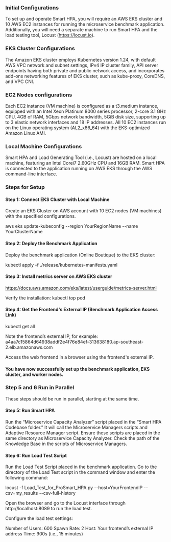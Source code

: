 ### Initial Configurations

To set up and operate Smart HPA, you will require an AWS EKS cluster and 10 AWS EC2 instances for running the microservice benchmark application. Additionally, you will need a separate machine to run Smart HPA and the load testing tool, Locust (https://locust.io).  

### EKS Cluster Configurations

The Amazon EKS cluster employs Kubernetes version 1.24, with default AWS VPC network and subnet settings, IPv4 IP cluster family, API server endpoints having both private and public network access, and incorporates add-ons networking features of EKS cluster, such as kube-proxy, CoreDNS, and VPC CNI.

### EC2 Nodes configurations

Each EC2 instance (VM machine) is configured as a t3.medium instance, equipped with an Intel Xeon Platinum 8000 series processor,  2-core 3.1 GHz CPU, 4GB of RAM, 5Gbps network bandwidth, 5GiB disk size, supporting up to 3 elastic network interfaces and 18 IP addresses. All 10 EC2 instances run on the Linux operating system (AL2_x86_64) with the EKS-optimized Amazon Linux AMI.

### Local Machine Configurations

Smart HPA and Load Generating Tool (i.e., Locust) are hosted on a local machine, featuring an Intel Corei7 2.60GHz CPU and 16GB RAM. Smart HPA is connected to the application running on AWS EKS through the AWS command-line interface.


### Steps for Setup

#### Step 1: Connect EKS Cluster with Local Machine
Create an EKS Cluster on AWS account with 10 EC2 nodes (VM machines) with the specified configurations.

aws eks update-kubeconfig --region YourRegionName --name YourClusterName


#### Step 2: Deploy the Benchmark Application
Deploy the benchmark application (Online Boutique) to the EKS cluster:

kubectl apply -f ./release/kubernetes-manifests.yaml

#### Step 3: Install metrics server on AWS EKS cluster

https://docs.aws.amazon.com/eks/latest/userguide/metrics-server.html 

Verify the installation: kubectl top pod

#### Step 4: Get the Frontend's External IP (Benchmark Application Access Link)
kubectl get all

Note the frontend’s external IP, for example: a4aa7c15864d64938addf2e4f76e84ef-313638180.ap-southeast-2.elb.amazonaws.com

Access the web frontend in a browser using the frontend's external IP.

#### You have now successfully set up the benchmark application, EKS cluster, and worker nodes.

### Step 5 and 6 Run in Parallel

These steps should be run in parallel, starting at the same time.

#### Step 5: Run Smart HPA

Run the “Microservice Capacity Analyzer” script placed in the “Smart HPA Codebase folder.” It will call the Microservice Managers scripts and Adaptive Resource Manager script. Ensure these scripts are placed in the same directory as Microservice Capacity Analyzer. Check the path of the Knowledge Base in the scripts of Microservice Managers.

#### Step 6: Run Load Test Script

Run the Load Test Script placed in the benchmark application. Go to the directory of the Load Test script in the command window and enter the following command:

locust -f Load_Test_for_ProSmart_HPA.py --host=YourFrontendIP --csv=my_results --csv-full-history

Open the browser and go to the Locust interface through http://localhost:8089 to run the load test.

Configure the load test settings:

Number of Users: 600
Spawn Rate: 2
Host: Your frontend’s external IP address
Time: 900s (i.e., 15 minutes)



